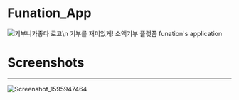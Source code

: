 # Funation_App
![기부니가좋다 로고](https://user-images.githubusercontent.com/35298963/89778909-467e4f80-db49-11ea-8304-a218e0487e7f.png)\n
기부를 재미있게! 소액기부 플랫폼 funation's application

# Screenshots
-----------------

![Screenshot_1595947464](https://user-images.githubusercontent.com/35298963/89778976-644bb480-db49-11ea-9897-ecb344b3c5b1.png)



